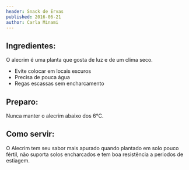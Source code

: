 ```yaml
---
header: Snack de Ervas 
published: 2016-06-21
author: Carla Minami
---
```



## Ingredientes:

O alecrim é uma planta que gosta de luz e de um clima seco.

 - Evite colocar em locais escuros
 - Precisa de pouca água
 - Regas escassas sem encharcamento


## Preparo: 

Nunca manter o alecrim abaixo dos 6°C. 

## Como servir: 

O Alecrim tem seu sabor mais apurado quando plantado em solo pouco fértil, não suporta solos encharcados e tem boa resistência a periodos de estiagem.
